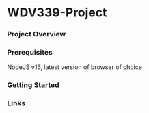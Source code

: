 # WDV339-Project

### Project Overview

### Prerequisites
NodeJS v16, latest version of browser of choice

### Getting Started

### Links
